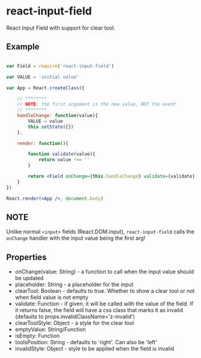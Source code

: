 react-input-field
=================

React Input Field with support for clear tool.

## Example

```jsx

var Field = require('react-input-field')

var VALUE = 'initial value'

var App = React.createClass({

    // ********
    // NOTE: the first argument is the new value, NOT the event
    // ********
    handleChange: function(value){
        VALUE = value
        this.setState({})
    },

    render: function(){

        function validate(value){
            return value !== ''
        }

        return <Field onChange={this.handleChange} validate={validate} />
    }
})

React.render(<App />, document.body)
```

## NOTE

Unlike normal `<input>` fields (React.DOM.input), `react-input-field` calls the `onChange` handler with the input value being the first arg!

## Properties

 * onChange(value: String) - a function to call when the input value should be updated
 * placeholder: String - a placeholder for the input
 * clearTool: Boolean - defaults to true. Whether to show a clear tool or not when field value is not empty
 * validate: Function - if given, it will be called with the value of the field. If it returns false, the field will have a css class that marks it as invalid (defaults to props.invalidClassName='z-invalid')
  * clearToolStyle: Object - a style for the clear tool
  * emptyValue: String/Function
  * isEmpty: Function
  * toolsPosition: String - defaults to 'right'. Can also be 'left'
  * invalidStyle: Object  - style to be applied when the field is invalid